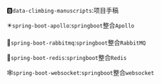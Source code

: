 :b:`data-climbing-manuscripts`:项目手稿

:eight_pointed_black_star:`spring-boot-apollo`:`springboot`整合`Apollo`

:rabbit:`spring-boot-rabbitmq`:`springboot`整合`RabbitMQ`

:arrows_counterclockwise:`spring-boot-redis`:`springboot`整合`Redis`

:spider_web:`spring-boot-websocket`:`springboot`整合`websocket`



